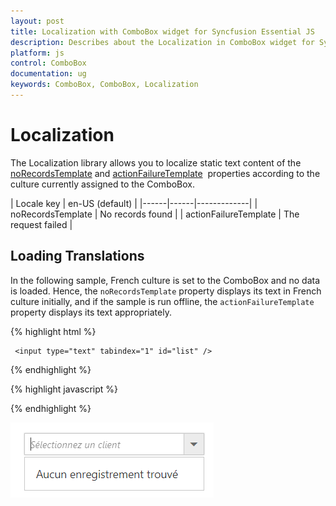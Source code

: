 ```yaml
---
layout: post
title: Localization with ComboBox widget for Syncfusion Essential JS
description: Describes about the Localization in ComboBox widget for Syncfusion Essential JS.
platform: js
control: ComboBox
documentation: ug
keywords: ComboBox, ComboBox, Localization
---
```


# Localization

The Localization library allows you to localize static text content of the
[noRecordsTemplate](https://help.syncfusion.com/api/js/ejcombobox#members:norecordstemplate)
 and [actionFailureTemplate](https://help.syncfusion.com/api/js/ejcombobox#members:actionfailuretemplate)
&nbsp;properties according to the culture currently assigned to the ComboBox.

| Locale key | en-US (default)  |
|------|------|-------------|
| noRecordsTemplate |  No records found |
| actionFailureTemplate | The request failed |

## Loading Translations

In the following sample, French culture is set to the ComboBox and no data is loaded. Hence, the `noRecordsTemplate` property displays its text in French culture initially, and if the sample is run offline, the `actionFailureTemplate` property displays its text appropriately.

{% highlight html %}
	
	 <input type="text" tabindex="1" id="list" />
			
{% endhighlight %}
	
{% highlight javascript %}	
	
<script type="text/javascript">
        ej.ComboBox.Locale["fr-BE"] = {
        'noRecordsTemplate': "Aucun enregistrement trouvé",
        'actionFailureTemplate': "Modèle d'échec d'action"
    };
    // DataManager creation
    var dataManger = ej.DataManager({
        url: window.baseurl + "Wcf/Northwind.svc/", crossDomain: true
    });
    // Query creation
    var query = ej.Query()
            .from("Customers").take(0);
    $(function () {
        $('#list').ejComboBox({
            dataSource: dataManger,
            placeholder: 'Select a customer',
            fields: { text: "CustomerID",value: "CustomerID" },
            placeholder: "Select a customer",
            query: query,
            width: "100%"
        });
    });

</script>		
		
{% endhighlight %}

![](localization_images/localization_image1.png)